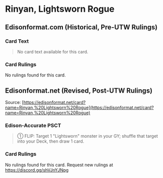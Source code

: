 # Rinyan, Lightsworn Rogue

## Edisonformat.com (Historical, Pre-UTW Rulings)

### Card Text

> No card text available for this card.

### Card Rulings

No rulings found for this card.

## Edisonformat.net (Revised, Post-UTW Rulings)

Source: [https://edisonformat.net/card?name=Rinyan,%20Lightsworn%20Rogue](https://edisonformat.net/card?name=Rinyan,%20Lightsworn%20Rogue)

### Edison-Accurate PSCT

> ① FLIP: Target 1 "Lightsworn" monster in your GY; shuffle that target into your Deck, then draw 1 card.

### Card Rulings

No rulings found for this card. Request new rulings at https://discord.gg/shVJnYJNpg
            